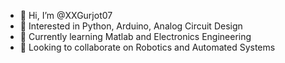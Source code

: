 - 👋 Hi, I’m @XXGurjot07
- 👀 Interested in Python, Arduino, Analog Circuit Design
- 🌱 Currently learning Matlab and Electronics Engineering
- 💞️ Looking to collaborate on Robotics and Automated Systems



<!---
XXGurjot07/XXGurjot07 is a ✨ special ✨ repository because its `README.md` (this file) appears on your GitHub profile.
You can click the Preview link to take a look at your changes.
--->
